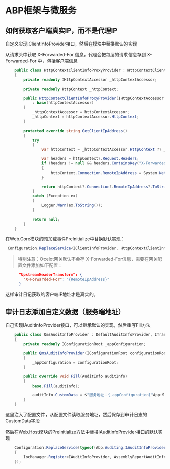 # ABP框架与微服务

## 如何获取客户端真实IP，而不是代理IP

自定义实现IClientInfoProvider接口，然后在模块中替换默认的实现

从请求头中获取 X-Forwarded-For 信息，代理会把每层的请求信息存到 X-Forwarded-For 中，包括客户端信息

```csharp
    public class HttpContextClientInfoProxyProvider : HttpContextClientInfoProvider, ITransientDependency
    {
        private readonly IHttpContextAccessor _httpContextAccessor;

        private readonly HttpContext _httpContext;

        public HttpContextClientInfoProxyProvider(IHttpContextAccessor httpContextAccessor)
            : base(httpContextAccessor)
        {
            _httpContextAccessor = httpContextAccessor;
            _httpContext = httpContextAccessor.HttpContext;
        }

        protected override string GetClientIpAddress()
        {
            try
            {
                var httpContext = _httpContextAccessor.HttpContext ?? _httpContext;

                var headers = httpContext?.Request.Headers;
                if (headers != null && headers.ContainsKey("X-Forwarded-For"))
                {
                    httpContext.Connection.RemoteIpAddress = System.Net.IPAddress.Parse(headers["X-Forwarded-For"].ToString().Split(',', StringSplitOptions.RemoveEmptyEntries)[0]);
                }

                return httpContext?.Connection?.RemoteIpAddress?.ToString();
            }
            catch (Exception ex)
            {
                Logger.Warn(ex.ToString());
            }

            return null;
        }
    }
```

在Web.Core模块的预加载事件PreInitialize中替换默认实现：
```csharp
 Configuration.ReplaceService<IClientInfoProvider, HttpContextClientInfoProxyProvider>(DependencyLifeStyle.Transient);
```

> 特别注意：Ocelot网关默认不会存 X-Forwarded-For信息，需要在网关配置文件添加如下配置：

```json
	  "UpstreamHeaderTransform": {
        "X-Forwarded-For": "{RemoteIpAddress}"
	  }
```

这样审计日记获取的客户端IP地址才是真实的。


## 审计日志添加自定义数据（服务端地址）

自己实现IAuditInfoProvider接口，可以继承默认的实现，然后重写Fill方法

```csharp
    public class QmsAuditInfoProvider : DefaultAuditInfoProvider, ITransientDependency
    {
        private readonly IConfigurationRoot _appConfiguration;

        public QmsAuditInfoProvider(IConfigurationRoot configurationRoot)
        {
            _appConfiguration = configurationRoot;
        }

        public override void Fill(AuditInfo auditInfo)
        {
            base.Fill(auditInfo);

            auditInfo.CustomData = $"服务地址：{_appConfiguration["App:ServerRootAddress"]}";
        }
    }
```
	
这里注入了配置文件，从配置文件读取服务地址，然后保存到审计日志的CustomData字段

然后在Web.Host模块的PreInitialize方法中替换IAuditInfoProvider接口的默认实现

```csharp
    Configuration.ReplaceService(typeof(Abp.Auditing.IAuditInfoProvider), () =>
    {
        IocManager.Register<IAuditInfoProvider, AssemblyReportAuditInfoProvider>(DependencyLifeStyle.Transient);
    });
```